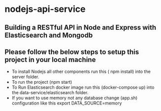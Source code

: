 # nodejs-api-service
Building a RESTful API in Node and Express with Elasticsearch and Mongodb
-----
Please follow the below steps to setup this project in your local machine
-----
* To install Nodejs all other components run this ( npm install) into the server folder. 
* To run the project (npm start)
* To Run Elasticsearch docker image run this (docker-compose up) into the data-service/elasticsearch folder.
* If you want to use memory not any database change (app.sh) configuration like this export DATA_SOURCE=memory

